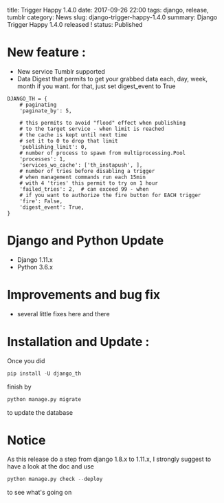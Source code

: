 title: Trigger Happy 1.4.0
date: 2017-09-26 22:00
tags: django, release, tumblr
category: News
slug: django-trigger-happy-1.4.0
summary: Django Trigger Happy 1.4.0 released !
status: Published


New feature :
=============

* New service Tumblr supported
* Data Digest that permits to get your grabbed data each, day, week, month if you want.
for that, just set digest_event to True 

```
DJANGO_TH = {
    # paginating
    'paginate_by': 5,

    # this permits to avoid "flood" effect when publishing
    # to the target service - when limit is reached
    # the cache is kept until next time
    # set it to 0 to drop that limit
    'publishing_limit': 0,
    # number of process to spawn from multiprocessing.Pool
    'processes': 1,
    'services_wo_cache': ['th_instapush', ],
    # number of tries before disabling a trigger
    # when management commands run each 15min
    # with 4 'tries' this permit to try on 1 hour
    'failed_tries': 2,  # can exceed 99 - when
    # if you want to authorize the fire button for EACH trigger
    'fire': False,
    'digest_event': True,
}
```

Django and Python Update
========================

* Django 1.11.x
* Python 3.6.x

Improvements and bug fix
========================

* several little fixes here and there


Installation and Update :
=========================

Once you did 

```python
pip install -U django_th 
```

finish by

```python
python manage.py migrate
```
to update the database

Notice
======
As this release do a step from django 1.8.x to 1.11.x, I strongly suggest to have a look at the doc and use 


```python
python manage.py check --deploy
```

to see what's going on

